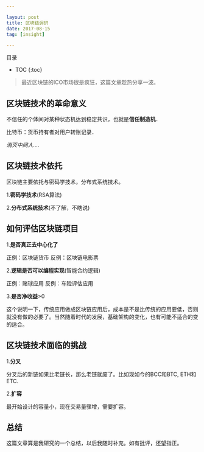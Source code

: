 ```yaml
---

layout: post
title: 区块链调研
date: 2017-08-15
tag: [insight]

---
```


目录

* TOC 
{:toc}


>最近区块链的ICO市场很是疯狂，这篇文章趁热分享一波。


## 区块链技术的革命意义

不信任的个体间对某种状态机达到稳定共识，也就是**信任制造机**．

比特币：货币持有者对用户转账记录．

*消灭中间人*....

## 区块链技术依托

区块链主要依托与密码学技术，分布式系统技术。

1.**密码学技术**(RSA算法)

2.**分布式系统技术**(不了解，不瞎说)


## 如何评估区块链项目

1.**是否真正去中心化了**

正例：区块链货币
反例：区块链电影票

2.**逻辑是否可以编程实现**(智能合约逻辑)

正例：赌球应用
反例：车险评估应用

3.**是否净收益**>0

这个说明一下，传统应用做成区块链应用后，成本是不是比传统的应用要低，否则就没有做的必要了。当然随着时代的发展，基础架构的变化，也有可能不适合的变的适合。

## 区块链技术面临的挑战

1.**分叉**

分叉后的新链如果比老链长，那么老链就废了。比如现如今的BCC和BTC, ETH和ETC.

2.**扩容**

最开始设计的容量小，现在交易量骤增，需要扩容。

## 总结

这篇文章算是我研究的一个总结，以后我随时补充。如有批评，还望指正。





